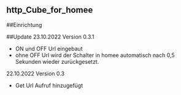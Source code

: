 ## http_Cube_for_homee
##Einrichtung




##Update
23.10.2022 Version 0.3.1
- ON und OFF Url eingebaut
- ohne OFF Url wird der Schalter in homee automatisch nach 0,5 Sekunden wieder zurückgesetzt.

22.10.2022 Version 0.3
- Get Url Aufruf hinzugefügt
